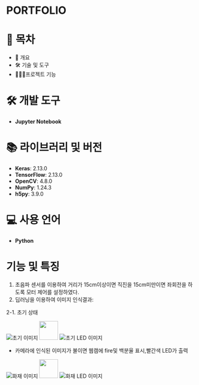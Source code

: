 # PORTFOLIO

# 📗 목차
* 📝 개요
* 🛠 기술 및 도구
* 👨🏻‍💻프로젝트 기능

# 🛠 개발 도구
* **Jupyter Notebook**
# 📚 라이브러리 및 버전
* **Keras**: 2.13.0
* **TensorFlow**: 2.13.0
* **OpenCV**: 4.8.0
* **NumPy**: 1.24.3
* **h5py**: 3.9.0

# 💻 사용 언어
* **Python**

# 기능 및 특징
1. 초음파 센서를 이용하여 거리가 15cm이상이면 직진을 15cm미만이면 좌회전을 하도록 모터 제어를 설정하였다.
2. 딥러닝을 이용하여 이미지 인식결과:

2-1. 초기 상태

![초기 이미지](https://i.postimg.cc/XNck8Wg4/3.png) <img src="https://github.githubassets.com/images/icons/emoji/unicode/27a1.png?v8" width="50" height="50">
![초기 LED 이미지](https://i.postimg.cc/63SqVy1Y/7.jpg)
* 카메라에 인식된 이미지가 불이면 웹캠에 fire및 백분율 표시,빨간색 LED가 출력
  
![화재 이미지](https://i.postimg.cc/ZRMtsQ3L/0.png) <img src="https://github.githubassets.com/images/icons/emoji/unicode/27a1.png?v8" width="50" height="50">
![화재 LED 이미지](https://i.postimg.cc/fRDz96v3/4.jpg)
